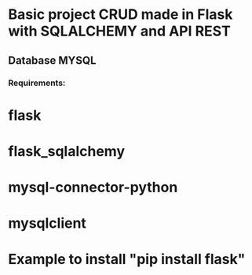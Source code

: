 # Basic project CRUD made in Flask with SQLALCHEMY and API REST
## Database MYSQL
### Requirements:

# flask
# flask_sqlalchemy
# mysql-connector-python
# mysqlclient
# Example to install "pip install flask"
